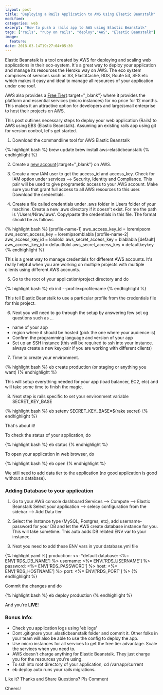 ```yaml
---
layout: post
title: "Deploying a Rails Application to AWS Using Elastic Beanstalk"
modified:
categories: web
excerpt: "How to push a rails app to AWS using Elastic Beanstalk"
tags: ["rails", "ruby on rails", "deploy","AWS", "Elastic Beanstalk"]
image:
  feature:
date: 2018-03-14T19:27:04+05:30
---
```


Elastic Beanstalk is a tool created by AWS for deploying and scaling web applications in their eco-system. It's a great way to deploy your application and manage its resources the Heroku way on AWS. The eco system comprises of  services such as S3, ElastiCache, RDS, Route 53, SES etc which makes it easy and ideal to manage all resources of your application under one roof.

AWS also provides a [Free Tier](https://aws.amazon.com/free/){:target="_blank"} where it provides the platform and essential services (micro instances) for no price for 12 months. This makes it an attractive option for developers and large/small enterprise to host their projects on AWS.

This post outlines necessary steps to deploy your web application (Rails) to AWS using EBS (Elastic Beanstalk). Assuming an existing rails app using git for version control, let's get started.

1) Download the commandline tool for AWS Elastic Beanstalk

{% highlight bash %}
brew update
brew install aws-elasticbeanstalk
{% endhighlight %}

2) Create a [new account](https://portal.aws.amazon.com/billing/signup){:target="_blank"} on AWS.

3) Create a new IAM user to get the access_id and access_key. Check for IAM option under services --> Security, Identity and Compliance. This pair will be used to give programetic access to your AWS account. Make sure you that grant full access to all AWS resources to this user. Download the credentials.

4) Create a file called credentials under .aws folder in Users folder of your machine. Create a new .aws directory if it doesn't exist. For me the path is '/Users/Nirav/.aws'. Copy/paste the credentials in this file. The format should be as follows

{% highlight bash %}
[profile-name-1]
aws_access_key_id = loremipsom
aws_secret_access_key = loremipsomblabla
[profile-name-2]
aws_access_key_id = lolololol
aws_secret_access_key = blablabla
[default]
aws_access_key_id = defaultlolol
aws_secret_access_key = defaultkeykey
{% endhighlight %}

This is a great way to manage credentials for different AWS accounts. It's really helpful when you are working on multiple projects with multiple clients using different AWS accounts.

5) Go to the root of your application/project directory and do

{% highlight bash %}
eb init --profile=profilename
{% endhighlight %}

This tell Elastic Beanstalk to use a particular profile from the credentials file for this project.

6) Next you will need to go through the setup by answering few set og questions such as ...

- name of your app
- region where it should be hosted (pick the one where your audience is)
- Confirm the programming language and version of your app
- Set up an SSH instance (this will be required to ssh into your instance. always create a new key-pair if you are working with different clients)

7) Time to create your environment.

{% highlight bash %}
eb create production (or staging or anything you want)
{% endhighlight %}

This will setup everything needed for your app (load balancer, EC2, etc) and will take some time to finish the magic.

8) Next step is rails specific to set your environment variable SECRET_KEY_BASE

{% highlight bash %}
eb setenv SECRET_KEY_BASE=$(rake secret)
{% endhighlight %}

That's about it!

To check the status of your application, do

{% highlight bash %}
eb status
{% endhighlight %}

To open your application in web browser, do

{% highlight bash %}
eb open
{% endhighlight %}

We still need to add data tier to the application (no good application is good without a database).

### Adding Database to your application

1) Go to your AWS console dashboard Services --> Compute --> Elastic Beanstalk
Select your application --> selecy configuration from the sidebar --> Add Data tier

2) Select the instance type (MySQL, Postgres, etc), add username-password for your DB and let the AWS create database instance for you. This will take sometime. This auto adds DB related ENV var to your instance.

3) Next you need to add these ENV vars in your database.yml file

{% highlight yaml %}
production:
    <<: *default
    database: <%= ENV['RDS_DB_NAME'] %>
    username: <%= ENV['RDS_USERNAME'] %>
    password: <%= ENV['RDS_PASSWORD'] %>
    host: <%= ENV['RDS_HOSTNAME'] %>
    port: <%= ENV['RDS_PORT'] %>
{% endhighlight %}

Commit the changes and do

{% highlight bash %}
eb deploy production
{% endhighlight %}

And you're <b>LIVE</b>!

### Bonus Info:

- Check you application logs using 'eb logs'
- Dont .gitignore your .elasticbeanstalk folder and commit it. Other folks in your team will also be able to use the config to deploy the app.
- Use micro instances for all services to get the free tier advantage. Scale the services when you need to.
- AWS doesn't charge anything for Elastic Beanstalk. They just charge you for the resources you're using.
- To ssh into root directory of your application, cd /var/app/current
- eb deploy auto runs your rails migrations.

Like it? Thanks and Share
Questions? Pls Comment

Cheers!



